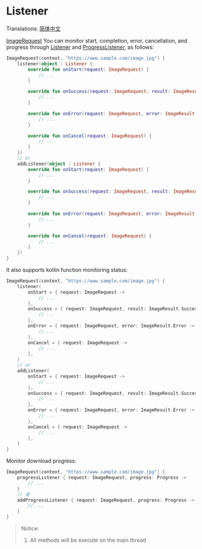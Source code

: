 # Listener

Translations: [简体中文](listener_zh.md)

[ImageRequest] You can monitor start, completion, error, cancellation, and progress
through [Listener] and [ProgressListener], as follows:

```kotlin
ImageRequest(context, "https://www.sample.com/image.jpg") {
    listener(object : Listener {
        override fun onStart(request: ImageRequest) {
            // ...
        }

        override fun onSuccess(request: ImageRequest, result: ImageResult.Success) {
            // ...
        }

        override fun onError(request: ImageRequest, error: ImageResult.Error) {
            // ...
        }

        override fun onCancel(request: ImageRequest) {
            // ...
        }
    }) 
    // or
    addListener(object : Listener {
        override fun onStart(request: ImageRequest) {
            // ...
        }

        override fun onSuccess(request: ImageRequest, result: ImageResult.Success) {
            // ...
        }

        override fun onError(request: ImageRequest, error: ImageResult.Error) {
            // ...
        }

        override fun onCancel(request: ImageRequest) {
            // ...
        }
    })
}
```

It also supports kotlin function monitoring status:

```kotlin
ImageRequest(context, "https://www.sample.com/image.jpg") {
    listener(
        onStart = { request: ImageRequest ->
            // ...
        },
        onSuccess = { request: ImageRequest, result: ImageResult.Success ->
            // ...
        },
        onError = { request: ImageRequest, error: ImageResult.Error ->
            // ...
        },
        onCancel = { request: ImageRequest ->
            // ...
        },
    ) 
    // or
    addListener(
        onStart = { request: ImageRequest ->
            // ...
        },
        onSuccess = { request: ImageRequest, result: ImageResult.Success ->
            // ...
        },
        onError = { request: ImageRequest, error: ImageResult.Error ->
            // ...
        },
        onCancel = { request: ImageRequest ->
            // ...
        },
    )
}
```

Monitor download progress:

```kotlin
ImageRequest(context, "https://www.sample.com/image.jpg") {
    progressListener { request: ImageRequest, progress: Progress ->
        // ...
    }
    // 或 
    addProgressListener { request: ImageRequest, progress: Progress ->
        // ...
    }
}
```

> Notice:
> 1. All methods will be execute on the main thread


[ImageRequest]: ../../sketch-core/src/main/kotlin/com/github/panpf/sketch/request/ImageRequest.kt

[Listener]: ../../sketch-core/src/main/kotlin/com/github/panpf/sketch/request/Listener.kt

[ProgressListener]: ../../sketch-core/src/main/kotlin/com/github/panpf/sketch/request/ProgressListener.kt